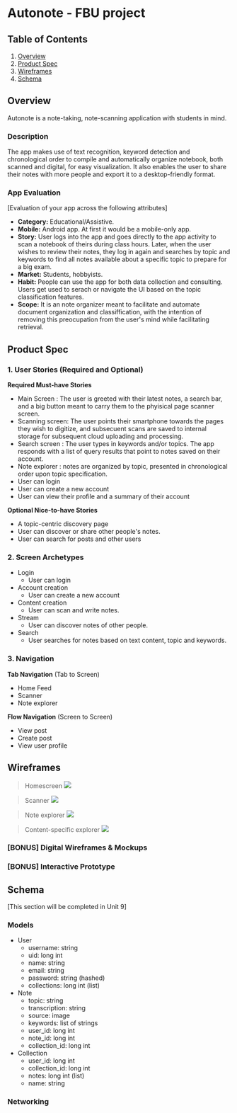 Autonote - FBU project
===
## Table of Contents
1. [Overview](#Overview)
1. [Product Spec](#Product-Spec)
1. [Wireframes](#Wireframes)
2. [Schema](#Schema)

## Overview
Autonote is a note-taking, note-scanning application with students in mind.

### Description
The app makes use of text recognition, keyword detection and chronological order to compile and automatically organize notebook, both scanned and digital, for easy visualization. It also enables the user to  share their notes with more people and export it to a desktop-friendly format.

### App Evaluation
[Evaluation of your app across the following attributes]
- **Category:** Educational/Assistive.
- **Mobile:** Android app. At first it would be a mobile-only app.
- **Story:** User logs into the app and goes directly to the app activity to scan a notebook of theirs during class hours. Later, when the user wishes to review their notes, they log in again and searches by topic and keywords to find all notes available about a specific topic to prepare for a big exam.
- **Market:** Students, hobbyists.
- **Habit:** People can use the app for both data collection and consulting. Users get used to serach or navigate the UI based on the topic classification features.
- **Scope:** It is an note organizer meant to facilitate and automate document organization and classiffication, with the intention of removing this preocupation from the user's mind while facilitating retrieval.

## Product Spec

### 1. User Stories (Required and Optional)

**Required Must-have Stories**

* Main Screen : The user is greeted with their latest notes, a search bar, and a big button meant to carry them to the phyisical page scanner screen.
* Scanning screen: The user points their smartphone towards the pages they wish to digitize, and subsecuent scans are saved to internal storage for subsequent cloud uploading and processing.
* Search screen : The user types in keywords and/or topics. The app responds with a list of query results that point to notes saved on their account.
* Note explorer : notes are organized by topic, presented in chronological order upon topic specification.
* User can login
* User can create a new account
* User can view their profile and a summary of their account

**Optional Nice-to-have Stories**

* A topic-centric discovery page
* User can discover or share other people's notes.
* User can search for posts and other users
### 2. Screen Archetypes

* Login
    * User can login
* Account creation
    * User can create a new account
* Content creation
    * User can scan and write notes.
* Stream
    * User can discover notes of other people.
* Search
    * User searches for notes based on text content, topic and keywords.
### 3. Navigation

**Tab Navigation** (Tab to Screen)
* Home Feed
* Scanner
* Note explorer

**Flow Navigation** (Screen to Screen)

* View post
* Create post
* View user profile

## Wireframes
> Homescreen
![](https://i.imgur.com/tenvHf7.png)

> Scanner
![](https://i.imgur.com/j9qnVpM.png)

> Note explorer
![](https://i.imgur.com/AwPHKZC.png)

> Content-specific explorer
 ![](https://i.imgur.com/IhNdDiR.png)

### [BONUS] Digital Wireframes & Mockups

### [BONUS] Interactive Prototype

## Schema
[This section will be completed in Unit 9]
### Models
* User
    * username: string
    * uid: long int
    * name: string
    * email: string
    * password: string (hashed)
    * collections: long int (list)
* Note
    * topic: string
    * transcription: string
    * source: image
    * keywords: list of strings
    * user_id: long int
    * note_id: long int
    * collection_id: long int
* Collection
    * user_id: long int
    * collection_id: long int
    * notes: long int (list)
    * name: string
### Networking
